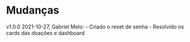 # Mudanças

v1.0.0 2021-10-27, Gabriel Melo:
    - Criado o reset de senha
    - Resolvido os cards das doações e dashboard
